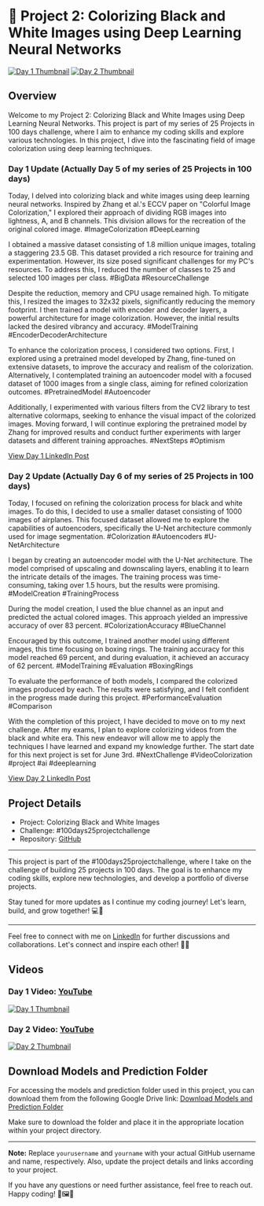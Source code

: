 # 🚀 Project 2: Colorizing Black and White Images using Deep Learning Neural Networks

[![Day 1 Thumbnail](https://img.youtube.com/vi/KVTszH6hk38/0.jpg)](https://youtu.be/KVTszH6hk38) [![Day 2 Thumbnail](https://img.youtube.com/vi/aiKEwLzLf1w/0.jpg)](https://youtu.be/aiKEwLzLf1w)

## Overview

Welcome to my Project 2: Colorizing Black and White Images using Deep Learning Neural Networks. This project is part of my series of 25 Projects in 100 days challenge, where I aim to enhance my coding skills and explore various technologies. In this project, I dive into the fascinating field of image colorization using deep learning techniques.

### Day 1 Update (Actually Day 5 of my series of 25 Projects in 100 days)

Today, I delved into colorizing black and white images using deep learning neural networks. Inspired by Zhang et al.'s ECCV paper on "Colorful Image Colorization," I explored their approach of dividing RGB images into lightness, A, and B channels. This division allows for the recreation of the original colored image. #ImageColorization #DeepLearning

I obtained a massive dataset consisting of 1.8 million unique images, totaling a staggering 23.5 GB. This dataset provided a rich resource for training and experimentation. However, its size posed significant challenges for my PC's resources. To address this, I reduced the number of classes to 25 and selected 100 images per class. #BigData #ResourceChallenge

Despite the reduction, memory and CPU usage remained high. To mitigate this, I resized the images to 32x32 pixels, significantly reducing the memory footprint. I then trained a model with encoder and decoder layers, a powerful architecture for image colorization. However, the initial results lacked the desired vibrancy and accuracy. #ModelTraining #EncoderDecoderArchitecture

To enhance the colorization process, I considered two options. First, I explored using a pretrained model developed by Zhang, fine-tuned on extensive datasets, to improve the accuracy and realism of the colorization. Alternatively, I contemplated training an autoencoder model with a focused dataset of 1000 images from a single class, aiming for refined colorization outcomes. #PretrainedModel #Autoencoder

Additionally, I experimented with various filters from the CV2 library to test alternative colormaps, seeking to enhance the visual impact of the colorized images. Moving forward, I will continue exploring the pretrained model by Zhang for improved results and conduct further experiments with larger datasets and different training approaches. #NextSteps #Optimism

[View Day 1 LinkedIn Post](https://www.linkedin.com/posts/avdhesh-kumar-sharma-751a49225_project-2-day-1-colorization-of-the-black-activity-7063898264240066561-zSCX?utm_source=share&utm_medium=member_desktop)

### Day 2 Update (Actually Day 6 of my series of 25 Projects in 100 days)

Today, I focused on refining the colorization process for black and white images. To do this, I decided to use a smaller dataset consisting of 1000 images of airplanes. This focused dataset allowed me to explore the capabilities of autoencoders, specifically the U-Net architecture commonly used for image segmentation. #Colorization #Autoencoders #U-NetArchitecture

I began by creating an autoencoder model with the U-Net architecture. The model comprised of upscaling and downscaling layers, enabling it to learn the intricate details of the images. The training process was time-consuming, taking over 1.5 hours, but the results were promising. #ModelCreation #TrainingProcess

During the model creation, I used the blue channel as an input and predicted the actual colored images. This approach yielded an impressive accuracy of over 83 percent. #ColorizationAccuracy #BlueChannel

Encouraged by this outcome, I trained another model using different images, this time focusing on boxing rings. The training accuracy for this model reached 69 percent, and during evaluation, it achieved an accuracy of 62 percent. #ModelTraining #Evaluation #BoxingRings

To evaluate the performance of both models, I compared the colorized images produced by each. The results were satisfying, and I felt confident in the progress made during this project. #PerformanceEvaluation #Comparison

With the completion of this project, I have decided to move on to my next challenge. After my exams, I plan to explore colorizing videos from the black and white era. This new endeavor will allow me to apply the techniques I have learned and expand my knowledge further. The start date for this next project is set for June 3rd. #NextChallenge #VideoColorization
#project #ai #deeplearning

[View Day 2 LinkedIn Post](https://www.linkedin.com/posts/avdhesh-kumar-sharma-751a49225_project-2-day-2-colorization-of-black-white-activity-7064231735219093504-gLvD?utm_source=share&utm_medium=member_desktop)

## Project Details

- Project: Colorizing Black and White Images
- Challenge: #100days25projectchallenge
- Repository: [GitHub](https://github.com/ChildEater69/Project2-Colorization-of-blackandwhite-images)

---

This project is part of the #100days25projectchallenge, where I take on the challenge of building 25 projects in 100 days. The goal is to enhance my coding skills, explore new technologies, and develop a portfolio of diverse projects.

Stay tuned for more updates as I continue my coding journey! Let's learn, build, and grow together! 💻🚀

---

Feel free to connect with me on [LinkedIn](https://www.linkedin.com/in/avdhesh-kumar-sharma-751a49225/) for further discussions and collaborations. Let's connect and inspire each other! 🤝🌟

## Videos

### Day 1 Video: [YouTube](https://youtu.be/KVTszH6hk38)

[![Day 1 Thumbnail](https://img.youtube.com/vi/KVTszH6hk38/0.jpg)](https://youtu.be/KVTszH6hk38)


### Day 2 Video: [YouTube](https://youtu.be/aiKEwLzLf1w)

[![Day 2 Thumbnail](https://img.youtube.com/vi/aiKEwLzLf1w/0.jpg)](https://youtu.be/aiKEwLzLf1w)


## Download Models and Prediction Folder

For accessing the models and prediction folder used in this project, you can download them from the following Google Drive link:
[Download Models and Prediction Folder](https://drive.google.com/drive/folders/1aX-FWrJtnupONJW5YEUlbV81D3eH4jzN?usp=sharing)

Make sure to download the folder and place it in the appropriate location within your project directory.

---

**Note:** Replace `yourusername` and `yourname` with your actual GitHub username and name, respectively. Also, update the project details and links according to your project.

If you have any questions or need further assistance, feel free to reach out. Happy coding! 🎨🖼️🤖
